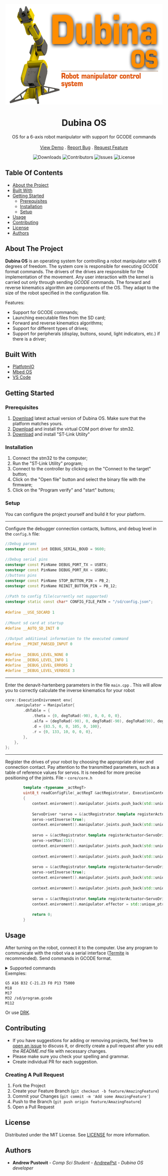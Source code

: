 <p align="center">
  <a href="https://github.com/AndrewPst/Manipulator_6dof_gcode_os">
    <img src="images/logo.png" alt="Logo" width="640" height="320">
  </a>

  <h1 align="center">Dubina OS</h1>

  <div align="center">
    OS for a 6-axis robot manipulator with support for GCODE commands
    <br/>
    <br/>
    <a href="https://youtu.be/zWKjZ1wgmps">View Demo</a>
    .
    <a href="https://github.com/AndrewPst/Manipulator_6dof_gcode_os">Report Bug</a>
    .
    <a href="https://github.com/AndrewPst/Manipulator_6dof_gcode_os">Request Feature</a>
  </div>
</p>


<div align="center">
  
![Downloads](https://img.shields.io/github/downloads/AndrewPst/Manipulator_6dof_gcode_os/total) ![Contributors](https://img.shields.io/github/contributors/AndrewPst/Manipulator_6dof_gcode_os?color=dark-green) ![Issues](https://img.shields.io/github/issues/AndrewPst/Manipulator_6dof_gcode_os) ![License](https://img.shields.io/github/license/AndrewPst/Manipulator_6dof_gcode_os)

</div>

## Table Of Contents

* [About the Project](#about-the-project)
* [Built With](#built-with)
* [Getting Started](#getting-started)
  * [Prerequisites](#prerequisites)
  * [Installation](#installation)
  * [Setup](#setup)
* [Usage](#usage)
* [Contributing](#contributing)
* [License](#license)
* [Authors](#authors)

## About The Project

**Dubina OS** is an operating system for controlling a robot manipulator with 6 degrees of freedom. The system core is responsible for executing _GCODE_ format commands. The drivers of the drives are responsible for the implementation of the movement. Any user interaction with the kernel is carried out only through sending _GCODE_ commands. The forward and reverse kinematics algorithm are components of the OS. They adapt to the size of the robot specified in the configuration file.

Features:
- Support for GCODE commands;
- Launching executable files from the SD card;
- Forward and reverse kinematics algorithms;
- Support for different types of drives;
- Support for peripherals (display, buttons, sound, light indicators, etc.) if there is a driver;

## Built With

* [PlatfotmIO](https://platformio.org/)
* [Mbed OS](https://github.com/ARMmbed/mbed-os)
* [VS Code](https://code.visualstudio.com/)

## Getting Started

### Prerequisites

1. [Download](https://github.com/AndrewPst/Manipulator_6dof_gcode_os) latest actual version of Dubina OS. Make sure that the platform matches yours.
2. [Download](https://www.st.com/en/development-tools/stsw-stm32102.html#get-software) and install the virtual COM port driver for stm32.
3. [Download](https://www.st.com/en/development-tools/stsw-link004.html) and install "ST-Link Utility"

### Installation

1. Connect the stm32 to the computer;
2. Run the "ST-Link Utility" program;
3. Connect to the controller by clicking on the "Connect to the target" button;
4. Click on the "Open file" button and select the binary file with the firmware;
5. Click on the "Program verify" and "start" buttons;

### Setup

You can configure the project yourself and build it for your platform.

---

Configure the debugger connection contacts, buttons, and debug level in the ```config.h``` file:

```c++
//Debug params
constexpr const int DEBUG_SERIAL_BOUD = 9600;

//Debug serial pins
constexpr const PinName DEBUG_PORT_TX = USBTX;
constexpr const PinName DEBUG_PORT_RX = USBRX;
//buttons pins
constexpr const PinName STOP_BUTTON_PIN = PB_2;
constexpr const PinName REINIT_BUTTON_PIN = PB_12;

//Path to config file(currently not supported)
constexpr static const char* CONFIG_FILE_PATH = "/sd/config.json";

#define __USE_SDCARD 1

//Mount sd card at startup
#define __AUTO_SD_INIT 0

//Output additional information to the executed command
#define __PRINT_PARSED_INPUT 0

#define __DEBUG_LEVEL_NONE 0
#define __DEBUG_LEVEL_INFO 1
#define __DEBUG_LEVEL_ERRORS 2
#define __DEBUG_LEVEL_VERBOSE 3
```
---

Enter the denavit-hartenberg parameters in the file ```main.cpp``` . This will allow you to correctly calculate the inverse kinematics for your robot

```c++
core::ExecutionEnivroment env{
    .manipulator = Manipulator{
        .dhTable = {
            .theta = {0, degToRad(-90), 0, 0, 0, 0},
            .alfa = {degToRad(-90), 0, degToRad(-90), degToRad(90), degToRad(-90), 0},
            .d = {83.5, 0, 0, 105, 0, 100},
            .r = {0, 133, 10, 0, 0, 0},
        },
    },
};
```
---
Register the drives of your robot by choosing the appropriate driver and connection contact. Pay attention to the transmitted parameters, such as a table of reference values for servos. It is needed for more precise positioning of the joints. File - ```core/core.h```

```c++
        template <typename _actRegT>
        uint8_t readConfigFile(_actRegT &actRegistrator, ExecutionContext &context)
        {
            context.enivroment().manipulator.joints.push_back(std::unique_ptr<ServoJoint>(new ServoJoint({&(actRegistrator.template registerActuator<ServoDriver>(D2))})));

            ServoDriver *servo = &(actRegistrator.template registerActuator<ServoDriver>(D3, _table1));
            servo->setInverse(true);
            context.enivroment().manipulator.joints.push_back(std::unique_ptr<ServoJoint>(new ServoJoint({servo, &(actRegistrator.template registerActuator<ServoDriver>(D4))})));

            servo = &(actRegistrator.template registerActuator<ServoDriver>(D5, _table3));
            servo->setMax(155);
            context.enivroment().manipulator.joints.push_back(std::unique_ptr<ServoJoint>(new ServoJoint({servo})));

            context.enivroment().manipulator.joints.push_back(std::unique_ptr<ServoJoint>(new ServoJoint({&(actRegistrator.template registerActuator<ServoDriver>(D6))})));

            servo = &(actRegistrator.template registerActuator<ServoDriver>(D7, _table4));
            servo->setInverse(true);
            context.enivroment().manipulator.joints.push_back(std::unique_ptr<ServoJoint>(new ServoJoint({servo})));

            context.enivroment().manipulator.joints.push_back(std::unique_ptr<ServoJoint>(new ServoJoint({&(actRegistrator.template registerActuator<ServoDriver>(D8))})));

            servo = &(actRegistrator.template registerActuator<ServoDriver>(PC_8));
            context.enivroment().manipulator.effector = std::unique_ptr<ServoGripper>(new ServoGripper(*servo));

            return 0;
        }
```

## Usage

After turning on the robot, connect it to the computer. Use any program to communicate with the robot via a serial interface ([Termite](https://termite.software.informer.com/3.2/) is recommended). Send commands in GCODE format.


<details>

<summary>Supported commands</summary>

| Command key | Arguments | Description |
| :---:         | ---       | ---         |
| G0 | (X Y Z A B G) - position and orientation; T - time in ms; P - effector value | Moving to a point without linear movement |
| G1 | (X Y Z A B G) - position and orientation; F - speed in mm/s; P - effector value | linear movement |
| G4 | P - time in ms OR S - time in seconds | pause |
| G5 | (A B C D E F) - index of joint; S - speed in degrees/second; P - effector value | independent rotation of joints with one speed |
| G6 | (A B C D E F) - index of joint; T - time in ms; P - effector value | independent rotation of joints in one time |
| M17 | - | enable actuators |
| M18 | - | disable actuators |
| M20 | - | display a list of files on the sd card |
| M21 | - | mount SD card |
| M22 | - | unmount actuators |
| M21 | - | mount SD card |
| M23 | /sd/filename.gcode | select file from SD card |
| M24 | -| start or resume execution |
| M25 | -| pause execution |
| M32 | /sd/filename.gcode | select file from SD card and start execution |
|M112| - |emergency stop|

</details>
Exemples:

```gcode
G5 A16 B32 C-21.23 F0 P13 T5000
M18
M17
M32 /sd/program.gcode
M112
```

Or use [DRK](https://github.com/AndrewPst/Manipulator_6Dof_DUBINA_Lite#usage).

## Contributing

* If you have suggestions for adding or removing projects, feel free to [open an issue](https://github.com/AndrewPst/Manipulator_6dof_gcode_os/issues/new) to discuss it, or directly create a pull request after you edit the *README.md* file with necessary changes.
* Please make sure you check your spelling and grammar.
* Create individual PR for each suggestion.

### Creating A Pull Request

1. Fork the Project
2. Create your Feature Branch (`git checkout -b feature/AmazingFeature`)
3. Commit your Changes (`git commit -m 'Add some AmazingFeature'`)
4. Push to the Branch (`git push origin feature/AmazingFeature`)
5. Open a Pull Request

## License

Distributed under the MIT License. See [LICENSE](/LICENSE) for more information.

## Authors

* **Andrew Pustovit** - *Comp Sci Student* - [AndrewPst](https://github.com/AndrewPst) - *Dubina OS developer*
